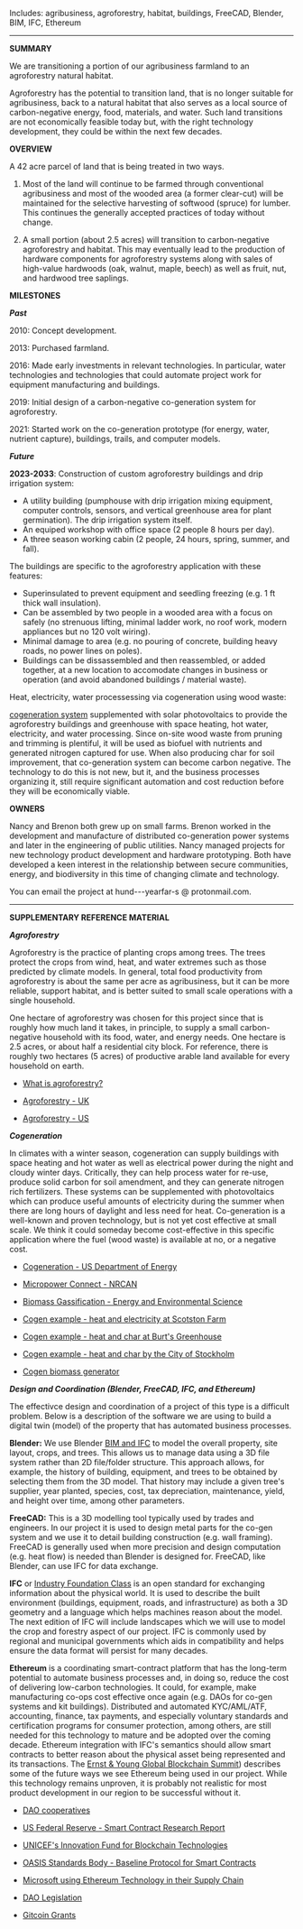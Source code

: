 Includes: agribusiness, agroforestry, habitat, buildings, FreeCAD, Blender, BIM, IFC, Ethereum

---

**SUMMARY**

We are transitioning a portion of our agribusiness farmland to an agroforestry natural habitat.  

Agroforestry has the potential to transition land, that is no longer suitable for agribusiness, back to a natural habitat that also serves as a local source of carbon-negative energy, food, materials, and water. Such land transitions are not economically feasible today but, with the right technology development, they could be within the next few decades.  

**OVERVIEW**

A 42 acre parcel of land that is being treated in two ways.

1) Most of the land will continue to be farmed through conventional agribusiness and most of the wooded area (a former clear-cut) will be maintained for the selective harvesting of softwood (spruce) for lumber.  This continues the generally accepted practices of today without change.

2) A small portion (about 2.5 acres) will transition to carbon-negative agroforestry and habitat.  This may eventually lead to the production of hardware components for agroforestry systems along with sales of high-value hardwoods (oak, walnut, maple, beech) as well as fruit, nut, and hardwood tree saplings.   
  

**MILESTONES**

***Past***

2010: Concept development.

2013: Purchased farmland.

2016: Made early investments in relevant technologies. In particular, water technologies and technologies that could automate project work for equipment manufacturing and buildings.

2019: Initial design of a carbon-negative co-generation system for agroforestry.

2021: Started work on the co-generation prototype (for energy, water, nutrient capture), buildings, trails, and computer models.

***Future***

**2023-2033**: Construction of custom agroforestry buildings and drip irrigation system:

- A utility building (pumphouse with drip irrigation mixing equipment, computer controls, sensors, and vertical greenhouse area for plant germination).  The drip irrigation system itself.
- An equiped workshop with office space (2 people 8 hours per day).
- A three season working cabin (2 people, 24 hours, spring, summer, and fall).

The buildings are specific to the agroforestry application with these features:

- Superinsulated to prevent equipment and seedling freezing (e.g. 1 ft thick wall insulation).
- Can be assembled by two people in a wooded area with a focus on safely (no strenuous lifting, minimal ladder work, no roof work, modern appliances but no 120 volt wiring).  
- Minimal damage to area (e.g. no pouring of concrete, building heavy roads, no power lines on poles).
- Buildings can be dissassembled and then reassembled, or added together, at a new location to accomodate changes in business or operation (and avoid abandoned buildings / material waste).

Heat, electricity, water processessing via cogeneration using wood waste:

[cogeneration system](https://www.energy.gov/eere/amo/combined-heat-and-power-basics) supplemented with solar photovoltaics to provide the agroforestry buildings and greenhouse with space heating, hot water, electricity, and water processing. Since on-site wood waste from pruning and trimming is plentiful, it will be used as biofuel with nutrients and generated nitrogen captured for use. When also producing char for soil improvement, that co-generation system can become carbon negative.  The technology to do this is not new, but it, and the business processes organizing it, still require significant automation and cost reduction before they will be economically viable.  

**OWNERS**

Nancy and Brenon both grew up on small farms. Brenon worked in the development and manufacture of distributed co-generation power systems and later in the engineering of public utilities. Nancy managed projects for new technology product development and hardware prototyping. Both have developed a keen interest in the relationship between secure communities, energy, and biodiversity in this time of changing climate and technology.

You can email the project at hund---yearfar-s @ protonmail.com.

---

**SUPPLEMENTARY REFERENCE MATERIAL**

***Agroforestry***

Agroforestry is the practice of planting crops among trees. The trees protect the crops from wind, heat, and water extremes such as those predicted by climate models. In general, total food productivity from agroforestry is about the same per acre as agribusiness, but it can be more reliable, support habitat, and is better suited to small scale operations with a single household. 

One hectare of agroforestry was chosen for this project since that is roughly how much land it takes, in principle, to supply a small carbon-negative household with its food, water, and energy needs.  One hectare is 2.5 acres, or about half a residential city block.  For reference, there is roughly two hectares (5 acres) of productive arable land available for every household on earth.  

- [What is agroforestry?](https://www.aftaweb.org/)

- [Agroforestry - UK](https://www.agforward.eu/index.php/en/silvoarable-agroforestry-in-the-uk.html)

- [Agroforestry - US](https://www.fs.usda.gov/nac/about/why-agroforestry.php)

***Cogeneration***

In climates with a winter season, cogeneration can supply buildings with space heating and hot water as well as electrical power during the night and cloudy winter days.  Critically, they can help process water for re-use, produce solid carbon for soil amendment, and they can generate nitrogen rich fertilizers.  These systems can be supplemented with photovoltaics which can produce useful amounts of electricity during the summer when there are long hours of daylight and less need for heat.  Co-generation is a well-known and proven technology, but is not yet cost effective at small scale.  We think it could someday become cost-effective in this specific application where the fuel (wood waste) is available at no, or a negative cost.  

- [Cogeneration - US Department of Energy](https://www.energy.gov/eere/amo/combined-heat-and-power-basics)

- [Micropower Connect - NRCAN](https://www.nrcan.gc.ca/sites/www.nrcan.gc.ca/files/canmetenergy/files/pubs/2006-073_%2528TR%2529_411-INTERC_Connecting_MicroPower_to_the_Grid_2nd_Edition.pdf)

- [Biomass Gassification - Energy and Environmental Science](https://pubs.rsc.org/en/content/articlepdf/2016/ee/c6ee00935b)

- [Cogen example - heat and electricity at Scotston Farm](https://www.youtube.com/watch?v=i9xmWJ4hAGs)

- [Cogen example - heat and char at Burt's Greenhouse](https://biochar-international.org/burtsgreenhouse/)

- [Cogen example - heat and char by the City of Stockholm](https://www.stockholmvattenochavfall.se/en/current-projects/development/biochar/#!/about-the-biochar-project)

- [Cogen biomass generator](https://www.allpowerlabs.com/products/product-overview)

***Design and Coordination (Blender, FreeCAD, IFC, and Ethereum)***

The effectivce design and coordination of a project of this type is a difficult problem.  Below is a description of the software we are using to build a digital twin (model) of the property that has automated business processes.

**Blender:**  We use Blender [BIM and IFC](https://blenderbim.org/search-ifc-class.html) to model the overall property, site layout, crops, and trees.   This allows us to manage data using a 3D file system rather than 2D file/folder structure.  This approach allows, for example, the history of building, equipment, and trees to be obtained by selecting them from the 3D model.  That history may include a given tree's supplier, year planted, species, cost, tax depreciation, maintenance, yield, and height over time, among other parameters.  

**FreeCAD:**  This is a 3D modelling tool typically used by trades and engineers.   In our project it is used to design metal parts for the co-gen system and we use it to detail building construction (e.g. wall framing).  FreeCAD is generally used when more precision and design computation (e.g. heat flow) is needed than Blender is designed for.  FreeCAD, like Blender, can use IFC for data exchange. 

**IFC** or [Industry Foundation Class](https://www.buildingsmart.org/standards/bsi-standards/industry-foundation-classes/)  is an open standard for exchanging information about the physical world.  It is used to describe the built environment (buildings, equipment, roads, and infrastructure) as both a 3D geometry and a language which helps machines reason about the model.  The next edition of IFC will include landscapes which we will use to model the crop and forestry aspect of our project.  IFC is commonly used by regional and municipal governments which aids in compatibility and helps ensure the data format will persist for many decades.    

**Ethereum** is a coordinating smart-contract platform that has the long-term potential to automate business processes and, in doing so, reduce the cost of delivering low-carbon technologies.  It could, for example, make manufacturing co-ops cost effective once again (e.g. DAOs for co-gen systems and kit buildings).  Distributed and automated KYC/AML/ATF, accounting, finance, tax payments, and especially voluntary standards and certification programs for consumer protection, among others, are still needed for this technology to mature and be adopted over the coming decade.  Ethereum integration with IFC's semantics should allow smart contracts to better reason about the physical asset being represented and its transactions.   The [Ernst & Young Global Blockchain Summit](https://pub.ey.com/public/2021/2112/2112-3933703/blockchain-summit-2022/index.html#events)) describes some of the future ways we see Ethereum being used in our project.  While this technology remains unproven, it is probably not realistic for most product development in our region to be successful without it. 


- [DAO cooperatives](https://medium.com/nexus-mutual/digital-cooperatives-are-the-future-2b0772c1e03a)

- [US Federal Reserve - Smart Contract Research Report](https://research.stlouisfed.org/publications/review/2021/02/05/decentralized-finance-on-blockchain-and-smart-contract-based-financial-markets)

- [UNICEF's Innovation Fund for Blockchain Technologies](https://www.unicef.org/innovation/stories/Fundblockchain6months)

- [OASIS Standards Body - Baseline Protocol for Smart Contracts](https://docs.baseline-protocol.org/baseline-protocol/architecture)

- [Microsoft using Ethereum Technology in their Supply Chain](https://cloudblogs.microsoft.com/industry-blog/manufacturing/2020/12/17/improve-supply-chain-resiliency-traceability-and-predictability-with-blockchain/)

- [DAO Legislation](https://www.wyoleg.gov/Legislation/2021/SF0038#-408)

- [Gitcoin Grants](https://gitcoin.co/blog/gitcoin-grants/)



